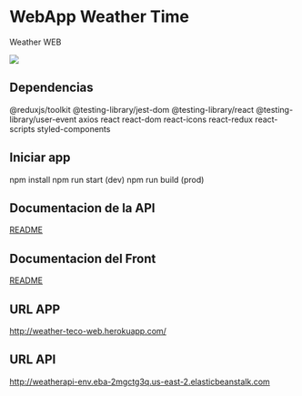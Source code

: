 # WebApp Weather Time

Weather WEB

<img src="https://avatars.githubusercontent.com/u/8603161?s=400&u=97c491cad28381f2806e6271bb1013adab38208f&v=4">

## Dependencias

  @reduxjs/toolkit
  @testing-library/jest-dom
  @testing-library/react
  @testing-library/user-event
  axios
  react
  react-dom
  react-icons
  react-redux
  react-scripts
  styled-components

## Iniciar app
  npm install
  npm run start (dev)
  npm run build (prod)

## Documentacion de la API

<a target="_blank" href="https://github.com/errrTote/weather-api">README</a>

## Documentacion del Front

<a target="_blank" href="https://github.com/errrTote/weather-web">README</a>

## URL APP

<a target="_blank" href="http://weather-teco-web.herokuapp.com/">http://weather-teco-web.herokuapp.com/</a>

## URL API

http://weatherapi-env.eba-2mgctg3q.us-east-2.elasticbeanstalk.com
